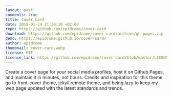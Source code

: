 ```yaml
---
layout: post
comments: true
title: Cover Card
date: 2018-01-24 21:30:10 +02:00
repo: https://github.com/epidrome/cover-card
download: https://github.com/epidrome/cover-card/archive/gh-pages.zip
demo: https://epidrome.github.io/cover-card/
author: epidrome
thumbnail: cover-card.webp
license: MIT
license_link: https://github.com/epidrome/cover-card/blob/master/LICENSE
---
```


Create a cover page for your social media profiles, host it on Github Pages, and maintain it in minutes, not hours. Credits and inspiration for this theme go to front-cover theme, jekyll remote theme, and being lazy to keep my web page updated with the latest standards and trends.
